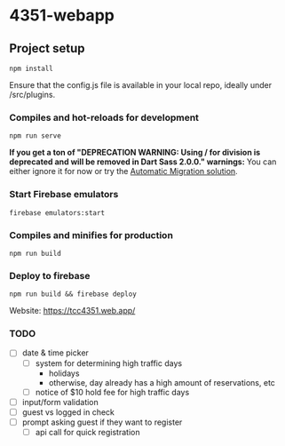 # 4351-webapp

## Project setup
```
npm install
```

Ensure that the config.js file is available in your local repo, ideally under /src/plugins.

### Compiles and hot-reloads for development
```
npm run serve
```

**If you get a ton of "DEPRECATION WARNING: Using / for division is deprecated and will be removed in Dart Sass 2.0.0." warnings:** You can either ignore it for now or try the [Automatic Migration solution](https://sass-lang.com/documentation/breaking-changes/slash-div#automatic-migration).

### Start Firebase emulators
```
firebase emulators:start
```

### Compiles and minifies for production
```
npm run build
```

### Deploy to firebase

```
npm run build && firebase deploy
```

Website: https://tcc4351.web.app/

### TODO
- [ ] date & time picker
    - [ ] system for determining high traffic days
        - holidays
        - otherwise, day already has a high amount of reservations, etc        
    - [ ] notice of $10 hold fee for high traffic days
- [ ] input/form validation
- [ ] guest vs logged in check
- [ ] prompt asking guest if they want to register
    - [ ] api call for quick registration
